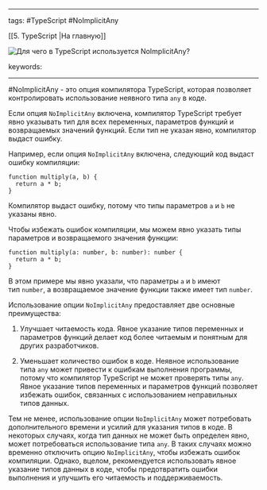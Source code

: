 ____

tags: #TypeScript #NoImplicitAny 

[[5. TypeScript |На главную]]

![Для чего в TypeScript используется `NoImplicitAny`?](https://youtu.be/54C3u9aCtoU?t=123)

keywords:

_____

#NoImplicitAny - это опция компилятора TypeScript, которая позволяет контролировать использование неявного типа `any` в коде.

Если опция `NoImplicitAny` включена, компилятор TypeScript требует явно указывать тип для всех переменных, параметров функций и возвращаемых значений функций. Если тип не указан явно, компилятор выдаст ошибку.

Например, если опция `NoImplicitAny` включена, следующий код выдаст ошибку компиляции:

```
function multiply(a, b) {
  return a * b;
}
```

Компилятор выдаст ошибку, потому что типы параметров `a` и `b` не указаны явно.

Чтобы избежать ошибок компиляции, мы можем явно указать типы параметров и возвращаемого значения функции:

```
function multiply(a: number, b: number): number {
  return a * b;
}
```

В этом примере мы явно указали, что параметры `a` и `b` имеют тип `number`, а возвращаемое значение функции также имеет тип `number`.

Использование опции `NoImplicitAny` предоставляет две основные преимущества:

1.  Улучшает читаемость кода. Явное указание типов переменных и параметров функций делает код более читаемым и понятным для других разработчиков.
    
2.  Уменьшает количество ошибок в коде. Неявное использование типа `any` может привести к ошибкам выполнения программы, потому что компилятор TypeScript не может проверять типы `any`. Явное указание типов переменных и параметров функций позволяет избежать ошибок, связанных с использованием неправильных типов данных.
    

Тем не менее, использование опции `NoImplicitAny` может потребовать дополнительного времени и усилий для указания типов в коде. В некоторых случаях, когда тип данных не может быть определен явно, может потребоваться использование типа `any`. В таких случаях можно временно отключить опцию `NoImplicitAny`, чтобы избежать ошибок компиляции. Однако, вцелом, рекомендуется использовать явное указание типов данных в коде, чтобы предотвратить ошибки выполнения и улучшить его читаемость и поддерживаемость.